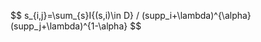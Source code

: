 $$
    s_{i,j}=\sum_{s}I\{(s,i)\in D} / (supp_i+\\lambda)^{\\alpha}(supp_j+\\lambda)^{1-\\alpha}
$$
